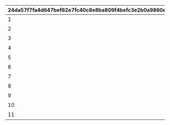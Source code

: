 |24da57f7fa4d647bef62e7fc40c8e8ba809f4befc3e2b0a9860e6533b03f7acd|f1d07d6eea1a86f0825103b1be79482bd501a4859bb5b6ceefb2342e6847c52a|cbcbcbe5b0e3ee65236e6d04a607e57c7b7c1db0e2a12e42dfdd65b02de219a6|bc4f4e35ec322884d391011a904c15bdc783309d8c18df88b966355717f1bb29|c3c302dcfe74a27132e82449743df32c3a739df8297f140bfcb94a4cbe0a2f45|4fd27359ed45b796c10a27819dfddc06bac74c188669023cb480e44228c88f0f|
| --- | --- | --- | --- | --- | --- |
|1|自动|1|2020-01-01 0:00:00||1|
|2|默认|2|2020-01-01 0:00:00||2|
|3|周年庆|3|2020-01-01 0:00:00||3|
|4|粉色|1|2020-01-01 0:00:00||4|
|5|红色|1|2020-01-01 0:00:00||5|
|6|黄色|1|2020-01-01 0:00:00||6|
|7|绿色|1|2020-01-01 0:00:00||7|
|8|浅蓝色|1|2020-01-01 0:00:00||8|
|9|蓝色|1|2020-01-01 0:00:00||9|
|10|紫色|1|2020-01-01 0:00:00||10|
|11|灰色|1|2020-01-01 0:00:00||11|